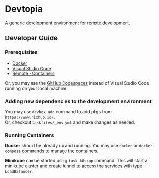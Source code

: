 # Devtopia

A generic development environment for remote development.

## Developer Guide

### Prerequisites

- [Docker](https://docs.docker.com/get-docker/)
- [Visual Studio Code](https://code.visualstudio.com/)
- [Remote - Containers](https://marketplace.visualstudio.com/items?itemName=ms-vscode-remote.remote-containers)

Or, you may use the [GitHub Codespaces](https://github.com/codespaces) instead of Visual Studio Code running on your local machine.

### Adding new dependencies to the development environment

You may use `devbox add` command to add pkgs from `https://www.nixhub.io/`.  
Or, checkout `taskfiles/_env.yml` and make changes as needed.

### Running Containers

**Docker** should be already up and running. You may use `docker` or `docker-compose` commands to manage the containers.

**Minikube** can be started using `task k8s:up` command. This will start a minikube cluster and create tunnel to access the services with type `LoadBalancer`.
